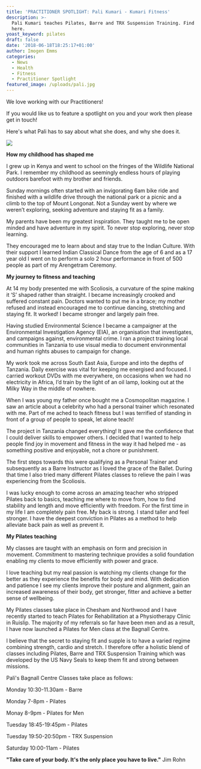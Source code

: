 ```yaml
---
title: 'PRACTITIONER SPOTLIGHT: Pali Kumari - Kumari Fitness'
description: >-
  Pali Kumari teaches Pilates, Barre and TRX Suspension Training. Find out more
  here. 
yoast_keyword: pilates
draft: false
date: '2018-06-18T18:25:17+01:00'
author: Imogen Emms
categories:
  - News
  - Health
  - Fitness
  - Practitioner Spotlight
featured_image: /uploads/pali.jpg
---
```

We love working with our Practitioners!

If you would like us to feature a spotlight on you and your work then please get in touch!

Here's what Pali has to say about what she does, and why she does it.

![](/uploads/pali.jpg)

**How my childhood has shaped me** 

I grew up in Kenya and went to school on the fringes of the Wildlife National Park. I remember my childhood as seemingly endless hours of playing outdoors barefoot with my brother and friends.

Sunday mornings often started with an invigorating 6am bike ride and finished with a wildlife drive through the national park or a picnic and a climb to the top of Mount Longonat. Not a Sunday went by where we weren’t exploring, seeking adventure and staying fit as a family. 

My parents have been my greatest inspiration. They taught me to be open minded and have adventure in my spirit. To never stop exploring, never stop learning.

They encouraged me to learn about and stay true to the Indian Culture. With their support I learned Indian Classical Dance from the age of 6 and as a 17 year old I went on to perform a solo 2 hour performance in front of 500 people as part of my Arengetram Ceremony.

**My journey to fitness and teaching**

At 14 my body presented me with Scoliosis, a curvature of the spine making it ‘S’ shaped rather than straight. I became increasingly crooked and suffered constant pain. Doctors wanted to put me in a brace; my mother refused and instead encouraged me to continue dancing, stretching and staying fit. It worked! I became stronger and largely pain free.

Having studied Environmental Science I became a campaigner at the Environmental Investigation Agency (EIA), an organisation that investigates, and campaigns against, environmental crime.  I ran a project training local communities in Tanzania to use visual media to document environmental and human rights abuses to campaign for change. 

My work took me across South East Asia, Europe and into the depths of Tanzania. Daily exercise was vital for keeping me energised and focused. I carried workout DVDs with me everywhere, on occasions when we had no electricity in Africa, I’d train by the light of an oil lamp, looking out at the Milky Way in the middle of nowhere.

When I was young my father once bought me a Cosmopolitan magazine. I saw an article about a celebrity who had a personal trainer which resonated with me. Part of me ached to teach fitness but I was terrified of standing in front of a group of people to speak, let alone teach!

The project in Tanzania changed everything! It gave me the confidence that I could deliver skills to empower others. I decided that I wanted to help people find joy in movement and fitness in the way it had helped me - as something positive and enjoyable, not a chore or punishment.

The first steps towards this were qualifying as a Personal Trainer and subsequently as a Barre Instructor as I loved the grace of the Ballet. During that time I also tried many different Pilates classes to relieve the pain I was experiencing from the Scoliosis.

I was lucky enough to come across an amazing teacher who stripped Pilates back to basics, teaching me where to move from, how to find stability and length and move efficiently with freedom. For the first time in my life I am completely pain free. My back is strong. I stand taller and feel stronger. I have the deepest conviction in Pilates as a method to help alleviate back pain as well as prevent it. 

**My Pilates teaching**

My classes are taught with an emphasis on form and precision in movement. Commitment to mastering technique provides a solid foundation enabling my clients to move efficiently with power and grace. 

I love teaching but my real passion is watching my clients change for the better as they experience the benefits for body and mind. With dedication and patience I see my clients improve their posture and alignment, gain an increased awareness of their body, get stronger, fitter and achieve a better sense of wellbeing.

My Pilates classes take place in Chesham and Northwood and I have recently started to teach Pilates for Rehabilitation at a Physiotherapy Clinic in Ruislip. The majority of my referrals so far have been men and as a result, I have now launched a Pilates for Men class at the Bagnall Centre.

I believe that the secret to staying fit and supple is to have a varied regime combining strength, cardio and stretch. I therefore offer a holistic blend of classes including Pilates, Barre and TRX Suspension Training which was developed by the US Navy Seals to keep them fit and strong between missions.

Pali's Bagnall Centre Classes take place as follows: 

Monday 10:30-11.30am - Barre

Monday 7-8pm - Pilates

Monay 8-9pm - Pilates for Men

Tuesday 18:45-19:45pm - Pilates

Tuesday 19:50-20:50pm - TRX Suspension

Saturday 10:00-11am - Pilates

**"Take care of your body. It's the only place you have to live."**
Jim Rohn
